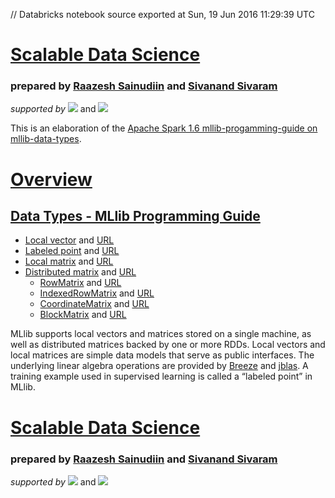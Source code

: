 // Databricks notebook source exported at Sun, 19 Jun 2016 11:29:39 UTC


# [Scalable Data Science](http://www.math.canterbury.ac.nz/~r.sainudiin/courses/ScalableDataScience/)


### prepared by [Raazesh Sainudiin](https://nz.linkedin.com/in/raazesh-sainudiin-45955845) and [Sivanand Sivaram](https://www.linkedin.com/in/sivanand)

*supported by* [![](https://raw.githubusercontent.com/raazesh-sainudiin/scalable-data-science/master/images/databricks_logoTM_200px.png)](https://databricks.com/)
and 
[![](https://raw.githubusercontent.com/raazesh-sainudiin/scalable-data-science/master/images/AWS_logoTM_200px.png)](https://www.awseducate.com/microsite/CommunitiesEngageHome)





This is an elaboration of the [Apache Spark 1.6 mllib-progamming-guide on mllib-data-types](http://spark.apache.org/docs/latest/mllib-data-types.html).

# [Overview](/#workspace/scalable-data-science/xtraResources/ProgGuides1_6/MLlibProgrammingGuide/000_MLlibProgGuide)

## [Data Types - MLlib Programming Guide](/#workspace/scalable-data-science/xtraResources/ProgGuides1_6/MLlibProgrammingGuide/dataTypes/000_dataTypesProgGuide)

-   [Local vector](/#workspace/scalable-data-science/xtraResources/ProgGuides1_6/MLlibProgrammingGuide/dataTypes/001_LocalVector) and [URL](http://spark.apache.org/docs/latest/mllib-data-types.html#local-vector)
-   [Labeled point](/#workspace/scalable-data-science/xtraResources/ProgGuides1_6/MLlibProgrammingGuide/dataTypes/002_LabeledPoint) and [URL](http://spark.apache.org/docs/latest/mllib-data-types.html#labeled-point)
-   [Local matrix](/#workspace/scalable-data-science/xtraResources/ProgGuides1_6/MLlibProgrammingGuide/dataTypes/003_LocalMatrix) and [URL](http://spark.apache.org/docs/latest/mllib-data-types.html#local-matrix)
-   [Distributed matrix](/#workspace/scalable-data-science/xtraResources/ProgGuides1_6/MLlibProgrammingGuide/dataTypes/004_DistributedMatrix) and [URL](http://spark.apache.org/docs/latest/mllib-data-types.html#distributed-matrix)
    -   [RowMatrix](/#workspace/scalable-data-science/xtraResources/ProgGuides1_6/MLlibProgrammingGuide/dataTypes/005_RowMatrix) and [URL](http://spark.apache.org/docs/latest/mllib-data-types.html#rowmatrix)
    -   [IndexedRowMatrix](/#workspace/scalable-data-science/xtraResources/ProgGuides1_6/MLlibProgrammingGuide/dataTypes/006_IndexedRowMatrix) and [URL](http://spark.apache.org/docs/latest/mllib-data-types.html#indexedrowmatrix)
    -   [CoordinateMatrix](/#workspace/scalable-data-science/xtraResources/ProgGuides1_6/MLlibProgrammingGuide/dataTypes/007_CoordinateMatrix) and [URL](http://spark.apache.org/docs/latest/mllib-data-types.html#coordinatematrix)
    -   [BlockMatrix](/#workspace/scalable-data-science/xtraResources/ProgGuides1_6/MLlibProgrammingGuide/dataTypes/008_BlockMatrix) and [URL](http://spark.apache.org/docs/latest/mllib-data-types.html#blockmatrix)

MLlib supports local vectors and matrices stored on a single machine, as
well as distributed matrices backed by one or more RDDs. Local vectors
and local matrices are simple data models that serve as public
interfaces. The underlying linear algebra operations are provided by
[Breeze](http://www.scalanlp.org/) and [jblas](http://jblas.org/). A
training example used in supervised learning is called a “labeled point”
in MLlib.






# [Scalable Data Science](http://www.math.canterbury.ac.nz/~r.sainudiin/courses/ScalableDataScience/)


### prepared by [Raazesh Sainudiin](https://nz.linkedin.com/in/raazesh-sainudiin-45955845) and [Sivanand Sivaram](https://www.linkedin.com/in/sivanand)

*supported by* [![](https://raw.githubusercontent.com/raazesh-sainudiin/scalable-data-science/master/images/databricks_logoTM_200px.png)](https://databricks.com/)
and 
[![](https://raw.githubusercontent.com/raazesh-sainudiin/scalable-data-science/master/images/AWS_logoTM_200px.png)](https://www.awseducate.com/microsite/CommunitiesEngageHome)
